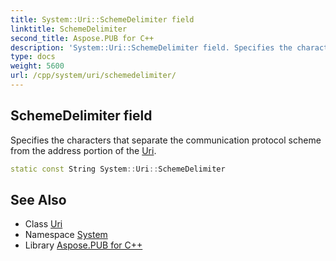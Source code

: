 ```yaml
---
title: System::Uri::SchemeDelimiter field
linktitle: SchemeDelimiter
second_title: Aspose.PUB for C++
description: 'System::Uri::SchemeDelimiter field. Specifies the characters that separate the communication protocol scheme from the address portion of the Uri in C++.'
type: docs
weight: 5600
url: /cpp/system/uri/schemedelimiter/
---
```

## SchemeDelimiter field


Specifies the characters that separate the communication protocol scheme from the address portion of the [Uri](../).

```cpp
static const String System::Uri::SchemeDelimiter
```

## See Also

* Class [Uri](../)
* Namespace [System](../../)
* Library [Aspose.PUB for C++](../../../)
